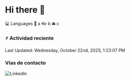 # Hi there 👋

:computer: Languages
:pencil: a
:eyeglasses: b
:oncoming_automobile: c

### :zap: Actividad reciente
<!--RECENT_ACTIVITY:start-->
<!--RECENT_ACTIVITY:end-->
<!--RECENT_ACTIVITY:last_update-->
Last Updated: Wednesday, October 22nd, 2025, 1:23:07 PM
<!--RECENT_ACTIVITY:last_update_end-->

### Vías de contacto

![LinkedIn](https://www.linkedin.com/in/irving-hernández-226846205/)
